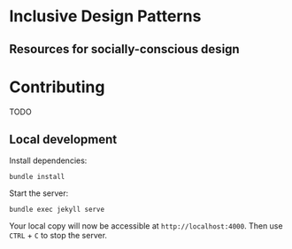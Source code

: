 # Inclusive Design Patterns

Resources for socially-conscious design
---

# Contributing

TODO

## Local development
Install dependencies:

```
bundle install
```

Start the server:

```
bundle exec jekyll serve
```

Your local copy will now be accessible at `http://localhost:4000`. Then use `CTRL` + `C` to stop the server.
